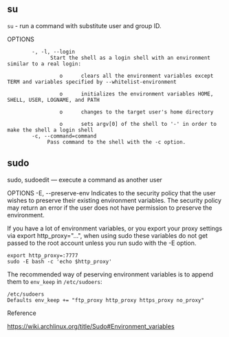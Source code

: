 ## su
`su` - run a command with substitute user and group ID.

OPTIONS
```text
		-, -l, --login
              Start the shell as a login shell with an environment similar to a real login:

                 o      clears all the environment variables except TERM and variables specified by --whitelist-environment

                 o      initializes the environment variables HOME, SHELL, USER, LOGNAME, and PATH

                 o      changes to the target user's home directory

                 o      sets argv[0] of the shell to '-' in order to make the shell a login shell
		-c, --command=command
			 Pass command to the shell with the -c option.
```
## sudo
sudo, sudoedit — execute a command as another user

OPTIONS
     -E, --preserve-env
                 Indicates to the security policy that the user wishes to preserve their existing environment variables.  The security policy may return an error if the user does not have permission to preserve the environment.

If you have a lot of environment variables, or you export your proxy settings via export http_proxy="...", when using sudo these variables do not get passed to the root account unless you run sudo with the -E option.

	export http_proxy=:7777
	sudo -E bash -c 'echo $http_proxy'

The recommended way of peserving environment variables is to append them to `env_keep` in `/etc/sudoers`:

	/etc/sudoers
	Defaults env_keep += "ftp_proxy http_proxy https_proxy no_proxy"

Reference

https://wiki.archlinux.org/title/Sudo#Environment_variables
